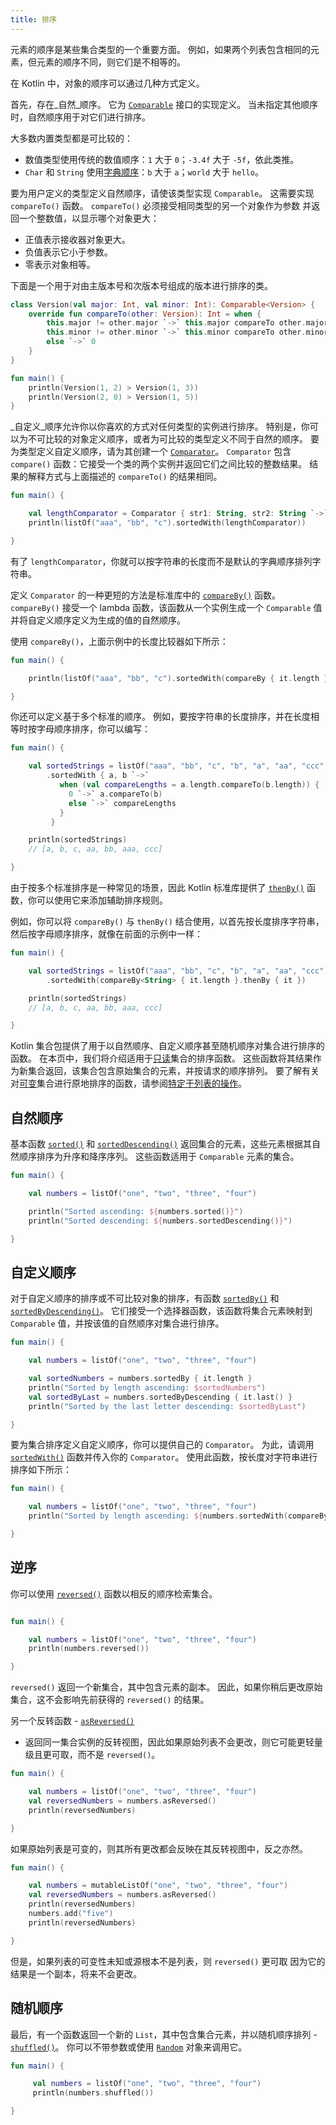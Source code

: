 ```yaml
---
title: 排序
---
```

元素的顺序是某些集合类型的一个重要方面。
例如，如果两个列表包含相同的元素，但元素的顺序不同，则它们是不相等的。

在 Kotlin 中，对象的顺序可以通过几种方式定义。

首先，存在_自然_顺序。 它为 [`Comparable`](https://kotlinlang.org/api/latest/jvm/stdlib/kotlin/-comparable/index.html)
接口的实现定义。 当未指定其他顺序时，自然顺序用于对它们进行排序。

大多数内置类型都是可比较的：

* 数值类型使用传统的数值顺序：`1` 大于 `0`；`-3.4f` 大于 `-5f`，依此类推。
* `Char` 和 `String` 使用[字典顺序](https://en.wikipedia.org/wiki/Lexicographical_order)：`b` 大于
   `a`；`world` 大于 `hello`。

要为用户定义的类型定义自然顺序，请使该类型实现 `Comparable`。
这需要实现 `compareTo()` 函数。 `compareTo()` 必须接受相同类型的另一个对象作为参数
并返回一个整数值，以显示哪个对象更大：

* 正值表示接收器对象更大。
* 负值表示它小于参数。
* 零表示对象相等。

下面是一个用于对由主版本号和次版本号组成的版本进行排序的类。

```kotlin
class Version(val major: Int, val minor: Int): Comparable<Version> {
    override fun compareTo(other: Version): Int = when {
        this.major != other.major `->` this.major compareTo other.major // compareTo() in the infix form 
        this.minor != other.minor `->` this.minor compareTo other.minor
        else `->` 0
    }
}

fun main() {    
    println(Version(1, 2) > Version(1, 3))
    println(Version(2, 0) > Version(1, 5))
}
```

_自定义_顺序允许你以你喜欢的方式对任何类型的实例进行排序。
特别是，你可以为不可比较的对象定义顺序，或者为可比较的类型定义不同于自然的顺序。
要为类型定义自定义顺序，请为其创建一个 [`Comparator`](https://kotlinlang.org/api/latest/jvm/stdlib/kotlin/-comparator/index.html)。
`Comparator` 包含 `compare()` 函数：它接受一个类的两个实例并返回它们之间比较的整数结果。
结果的解释方式与上面描述的 `compareTo()` 的结果相同。

```kotlin
fun main() {

    val lengthComparator = Comparator { str1: String, str2: String `->` str1.length - str2.length }
    println(listOf("aaa", "bb", "c").sortedWith(lengthComparator))

}
```

有了 `lengthComparator`，你就可以按字符串的长度而不是默认的字典顺序排列字符串。

定义 `Comparator` 的一种更短的方法是标准库中的 [`compareBy()`](https://kotlinlang.org/api/latest/jvm/stdlib/kotlin.comparisons/compare-by.html)
函数。 `compareBy()` 接受一个 lambda 函数，该函数从一个实例生成一个 `Comparable` 值
并将自定义顺序定义为生成的值的自然顺序。

使用 `compareBy()`，上面示例中的长度比较器如下所示：

```kotlin
fun main() {

    println(listOf("aaa", "bb", "c").sortedWith(compareBy { it.length }))

}
```

你还可以定义基于多个标准的顺序。
例如，要按字符串的长度排序，并在长度相等时按字母顺序排序，你可以编写：

```kotlin
fun main() {

    val sortedStrings = listOf("aaa", "bb", "c", "b", "a", "aa", "ccc")
        .sortedWith { a, b `->` 
           when (val compareLengths = a.length.compareTo(b.length)) {
             0 `->` a.compareTo(b)
             else `->` compareLengths
           }
         }

    println(sortedStrings)
    // [a, b, c, aa, bb, aaa, ccc]

}
```

由于按多个标准排序是一种常见的场景，因此 Kotlin 标准库提供了 [`thenBy()`](https://kotlinlang.org/api/core/kotlin-stdlib/kotlin.comparisons/then-by.html) 函数，你可以使用它来添加辅助排序规则。

例如，你可以将 `compareBy()` 与 `thenBy()` 结合使用，以首先按长度排序字符串，然后按字母顺序排序，就像在前面的示例中一样：

```kotlin
fun main() {

    val sortedStrings = listOf("aaa", "bb", "c", "b", "a", "aa", "ccc")
        .sortedWith(compareBy<String> { it.length }.thenBy { it })

    println(sortedStrings)
    // [a, b, c, aa, bb, aaa, ccc]

}
```

Kotlin 集合包提供了用于以自然顺序、自定义顺序甚至随机顺序对集合进行排序的函数。
在本页中，我们将介绍适用于[只读](collections-overview#collection-types)集合的排序函数。
这些函数将其结果作为新集合返回，该集合包含原始集合的元素，并按请求的顺序排列。
要了解有关对[可变](collections-overview#collection-types)集合进行原地排序的函数，请参阅[特定于列表的操作](list-operations#sort)。

## 自然顺序

基本函数 [`sorted()`](https://kotlinlang.org/api/latest/jvm/stdlib/kotlin.collections/sorted.html) 和 [`sortedDescending()`](https://kotlinlang.org/api/latest/jvm/stdlib/kotlin.collections/sorted-descending.html)
返回集合的元素，这些元素根据其自然顺序排序为升序和降序序列。
这些函数适用于 `Comparable` 元素的集合。

```kotlin
fun main() {

    val numbers = listOf("one", "two", "three", "four")

    println("Sorted ascending: ${numbers.sorted()}")
    println("Sorted descending: ${numbers.sortedDescending()}")

}
```

## 自定义顺序
 
对于自定义顺序的排序或不可比较对象的排序，有函数 [`sortedBy()`](https://kotlinlang.org/api/latest/jvm/stdlib/kotlin.collections/sorted-by.html) 和 [`sortedByDescending()`](https://kotlinlang.org/api/latest/jvm/stdlib/kotlin.collections/sorted-by-descending.html)。
它们接受一个选择器函数，该函数将集合元素映射到 `Comparable` 值，并按该值的自然顺序对集合进行排序。

```kotlin
fun main() {

    val numbers = listOf("one", "two", "three", "four")

    val sortedNumbers = numbers.sortedBy { it.length }
    println("Sorted by length ascending: $sortedNumbers")
    val sortedByLast = numbers.sortedByDescending { it.last() }
    println("Sorted by the last letter descending: $sortedByLast")

}
```

要为集合排序定义自定义顺序，你可以提供自己的 `Comparator`。
为此，请调用 [`sortedWith()`](https://kotlinlang.org/api/latest/jvm/stdlib/kotlin.collections/sorted-with.html) 函数并传入你的 `Comparator`。
使用此函数，按长度对字符串进行排序如下所示：

```kotlin
fun main() {

    val numbers = listOf("one", "two", "three", "four")
    println("Sorted by length ascending: ${numbers.sortedWith(compareBy { it.length })}")

}
```

## 逆序

你可以使用 [`reversed()`](https://kotlinlang.org/api/latest/jvm/stdlib/kotlin.collections/reversed.html) 函数以相反的顺序检索集合。

```kotlin

fun main() {

    val numbers = listOf("one", "two", "three", "four")
    println(numbers.reversed())

}
```

`reversed()` 返回一个新集合，其中包含元素的副本。
因此，如果你稍后更改原始集合，这不会影响先前获得的 `reversed()` 的结果。

另一个反转函数 - [`asReversed()`](https://kotlinlang.org/api/latest/jvm/stdlib/kotlin.collections/as-reversed.html)
- 返回同一集合实例的反转视图，因此如果原始列表不会更改，则它可能更轻量级且更可取，而不是 `reversed()`。

```kotlin
fun main() {

    val numbers = listOf("one", "two", "three", "four")
    val reversedNumbers = numbers.asReversed()
    println(reversedNumbers)

}
```

如果原始列表是可变的，则其所有更改都会反映在其反转视图中，反之亦然。

```kotlin
fun main() {

    val numbers = mutableListOf("one", "two", "three", "four")
    val reversedNumbers = numbers.asReversed()
    println(reversedNumbers)
    numbers.add("five")
    println(reversedNumbers)

}
```

但是，如果列表的可变性未知或源根本不是列表，则 `reversed()` 更可取
因为它的结果是一个副本，将来不会更改。

## 随机顺序

最后，有一个函数返回一个新的 `List`，其中包含集合元素，并以随机顺序排列 - [`shuffled()`](https://kotlinlang.org/api/latest/jvm/stdlib/kotlin.collections/shuffled.html)。
你可以不带参数或使用 [`Random`](https://kotlinlang.org/api/latest/jvm/stdlib/kotlin.random/-random/index.html) 对象来调用它。

```kotlin
fun main() {

     val numbers = listOf("one", "two", "three", "four")
     println(numbers.shuffled())

}
```